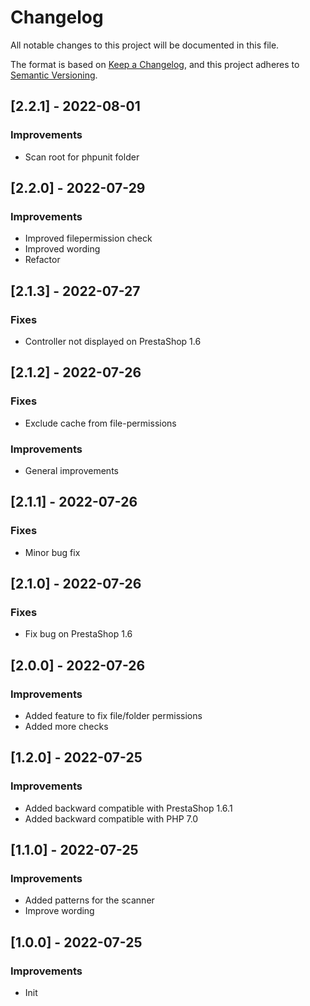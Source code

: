 # Changelog

All notable changes to this project will be documented in this file.

The format is based on [Keep a Changelog](https://keepachangelog.com/en/1.0.0/),
and this project adheres to [Semantic Versioning](https://semver.org/spec/v2.0.0.html).


## [2.2.1] - 2022-08-01

### Improvements

- Scan root for phpunit folder

## [2.2.0] - 2022-07-29

### Improvements

- Improved filepermission check
- Improved wording
- Refactor

## [2.1.3] - 2022-07-27

### Fixes

- Controller not displayed on PrestaShop 1.6


## [2.1.2] - 2022-07-26

### Fixes

- Exclude cache from file-permissions

### Improvements

- General improvements


## [2.1.1] - 2022-07-26

### Fixes

- Minor bug fix


## [2.1.0] - 2022-07-26

### Fixes

- Fix bug on PrestaShop 1.6


## [2.0.0] - 2022-07-26

### Improvements

- Added feature to fix file/folder permissions
- Added more checks

## [1.2.0] - 2022-07-25

### Improvements

- Added backward compatible with PrestaShop 1.6.1
- Added backward compatible with PHP 7.0

## [1.1.0] - 2022-07-25

### Improvements

- Added patterns for the scanner
- Improve wording

## [1.0.0] - 2022-07-25

### Improvements

- Init
